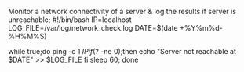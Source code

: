 Monitor a network connectivity of a server & log the results if server is unreachable;
#!/bin/bash
IP=localhost
LOG_FILE=/var/log/network_check.log
DATE=$(date +%Y%m%d-%H%M%S)

while true;do
  ping -c 1 $IP 
  if($? -ne 0);then
    echo "Server not reachable at $DATE" >> $LOG_FILE
  fi
  sleep 60;
done
